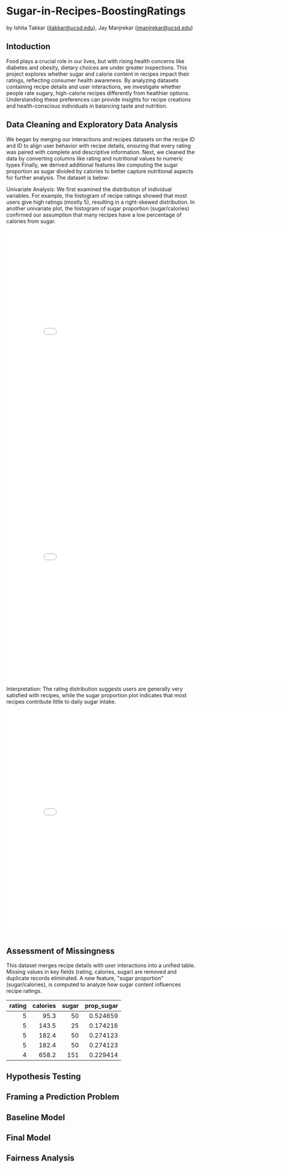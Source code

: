 # Sugar-in-Recipes-BoostingRatings

by Ishita Takkar (itakkar@ucsd.edu), Jay Manjrekar (jmanjrekar@ucsd.edu)

## Intoduction

Food plays a crucial role in our lives, but with rising health concerns like diabetes and obesity, dietary choices are under greater inspections. This project explores whether sugar and calorie content in recipes impact their ratings, reflecting consumer health awareness. By analyzing datasets containing recipe details and user interactions, we investigate whether people rate sugary, high-calorie recipes differently from healthier options. Understanding these preferences can provide insights for recipe creations and health-conscious individuals in balancing taste and nutrition.

## Data Cleaning and Exploratory Data Analysis

We began by merging our interactions and recipes datasets on the recipe ID and ID to align user behavior with recipe details, ensuring that every rating was paired with complete and descriptive information. Next, we cleaned the data by converting columns like rating and nutritional values to numeric types Finally, we derived additional features like computing the sugar proportion as sugar divided by calories to better capture nutritional aspects for further analysis. The dataset is below:

Univariate Analysis:
We first examined the distribution of individual variables. For example, the histogram of recipe ratings showed that most users give high ratings (mostly 5), resulting in a right-skewed distribution. In another univariate plot, the histogram of sugar proportion (sugar/calories) confirmed our assumption that many recipes have a low percentage of calories from sugar.

<iframe
  src="assets/plot1.html"
  width="800"
  height="600"
  frameborder="0"
></iframe>

<iframe
  src="assets/plot3.html"
  width="800"
  height="600"
  frameborder="0"
></iframe>

Interpretation: The rating distribution suggests users are generally very satisfied with recipes, while the sugar proportion plot indicates that most recipes contribute little to daily sugar intake.



<iframe
  src="assets/plot2.html"
  width="800"
  height="600"
  frameborder="0"
></iframe>



## Assessment of Missingness

This dataset merges recipe details with user interactions into a unified table. Missing values in key fields (rating, calories, sugar) are removed and duplicate records eliminated. A new feature, "sugar proportion" (sugar/calories), is computed to analyze how sugar content influences recipe ratings.

|   rating |   calories |   sugar |   prop_sugar |
|---------:|-----------:|--------:|-------------:|
|        5 |       95.3 |      50 |     0.524659 |
|        5 |      143.5 |      25 |     0.174216 |
|        5 |      182.4 |      50 |     0.274123 |
|        5 |      182.4 |      50 |     0.274123 |
|        4 |      658.2 |     151 |     0.229414 |

## Hypothesis Testing



## Framing a Prediction Problem

## Baseline Model

## Final Model

## Fairness Analysis


